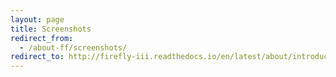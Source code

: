 ```yaml
---
layout: page
title: Screenshots
redirect_from:
  - /about-ff/screenshots/
redirect_to: http://firefly-iii.readthedocs.io/en/latest/about/introduction.html
---
```

